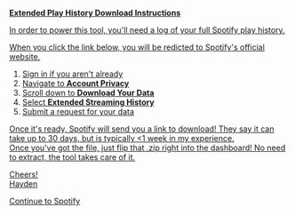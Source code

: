 **<u>Extended Play History Download Instructions<u>**

In order to power this tool, you'll need a log of your full Spotify play history.

When you click the link below, you will be redicted to Spotify's official website.
1. Sign in if you aren't already
2. Navigate to **Account Privacy**
3. Scroll down to **Download Your Data**
4. Select **Extended Streaming History**
5. Submit a request for your data

Once it's ready, Spotify will send you a link to download!  They say it can take up to 30 days, but is typically <1 week in my experience.  
Once you've got the file, just flip that .zip right into the dashboard!  No need to extract, the tool takes care of it.

Cheers!<br>Hayden

[Continue to Spotify](https://www.spotify.com/us/account/privacy/)
